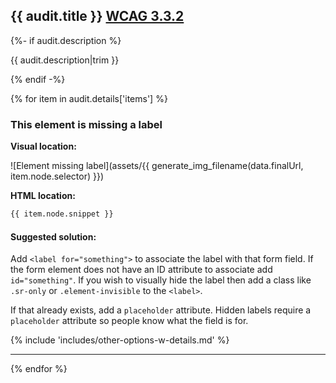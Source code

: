 ## {{ audit.title }} [WCAG 3.3.2](https://www.w3.org/WAI/WCAG21/quickref/?versions=2.0#labels-or-instructions)

{%- if audit.description %}

{{ audit.description|trim }}

{% endif -%}

{% for item in audit.details['items'] %}

### This element is missing a label

__Visual location:__

![Element missing label](assets/{{ generate_img_filename(data.finalUrl, item.node.selector) }})

__HTML location:__

```html
{{ item.node.snippet }}
```

#### Suggested solution:
Add `<label for="something">` to associate the label with that form field. If the form element does not have an ID attribute to associate add `id="something"`.
If you wish to visually hide the label then add a class like `.sr-only` or `.element-invisible` to the `<label>`.

If that already exists, add a `placeholder` attribute. Hidden labels require a `placeholder` attribute so people know what the field is for.

{% include 'includes/other-options-w-details.md' %}

---

{% endfor %}
